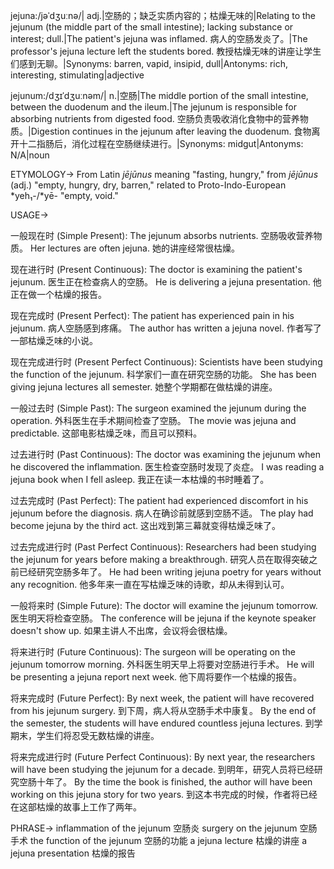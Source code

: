 jejuna:/jəˈdʒuːnə/| adj.|空肠的；缺乏实质内容的；枯燥无味的|Relating to the jejunum (the middle part of the small intestine); lacking substance or interest; dull.|The patient's jejuna was inflamed. 病人的空肠发炎了。|The professor's jejuna lecture left the students bored. 教授枯燥无味的讲座让学生们感到无聊。|Synonyms: barren, vapid, insipid, dull|Antonyms: rich, interesting, stimulating|adjective

jejunum:/dʒɪˈdʒuːnəm/| n.|空肠|The middle portion of the small intestine, between the duodenum and the ileum.|The jejunum is responsible for absorbing nutrients from digested food. 空肠负责吸收消化食物中的营养物质。|Digestion continues in the jejunum after leaving the duodenum.  食物离开十二指肠后，消化过程在空肠继续进行。|Synonyms: midgut|Antonyms: N/A|noun

ETYMOLOGY->
From Latin *jējūnus* meaning "fasting, hungry," from *jējūnus* (adj.) "empty, hungry, dry, barren," related to Proto-Indo-European *yeh₁-/*yē- "empty, void."

USAGE->

一般现在时 (Simple Present):
The jejunum absorbs nutrients. 空肠吸收营养物质。
Her lectures are often jejuna. 她的讲座经常很枯燥。


现在进行时 (Present Continuous):
The doctor is examining the patient's jejunum. 医生正在检查病人的空肠。
He is delivering a jejuna presentation. 他正在做一个枯燥的报告。


现在完成时 (Present Perfect):
The patient has experienced pain in his jejunum. 病人空肠感到疼痛。
The author has written a jejuna novel. 作者写了一部枯燥乏味的小说。


现在完成进行时 (Present Perfect Continuous):
Scientists have been studying the function of the jejunum. 科学家们一直在研究空肠的功能。
She has been giving jejuna lectures all semester. 她整个学期都在做枯燥的讲座。


一般过去时 (Simple Past):
The surgeon examined the jejunum during the operation.  外科医生在手术期间检查了空肠。
The movie was jejuna and predictable. 这部电影枯燥乏味，而且可以预料。


过去进行时 (Past Continuous):
The doctor was examining the jejunum when he discovered the inflammation. 医生检查空肠时发现了炎症。
I was reading a jejuna book when I fell asleep. 我正在读一本枯燥的书时睡着了。


过去完成时 (Past Perfect):
The patient had experienced discomfort in his jejunum before the diagnosis. 病人在确诊前就感到空肠不适。
The play had become jejuna by the third act.  这出戏到第三幕就变得枯燥乏味了。


过去完成进行时 (Past Perfect Continuous):
Researchers had been studying the jejunum for years before making a breakthrough. 研究人员在取得突破之前已经研究空肠多年了。
He had been writing jejuna poetry for years without any recognition. 他多年来一直在写枯燥乏味的诗歌，却从未得到认可。


一般将来时 (Simple Future):
The doctor will examine the jejunum tomorrow. 医生明天将检查空肠。
The conference will be jejuna if the keynote speaker doesn't show up. 如果主讲人不出席，会议将会很枯燥。


将来进行时 (Future Continuous):
The surgeon will be operating on the jejunum tomorrow morning.  外科医生明天早上将要对空肠进行手术。
He will be presenting a jejuna report next week.  他下周将要作一个枯燥的报告。


将来完成时 (Future Perfect):
By next week, the patient will have recovered from his jejunum surgery. 到下周，病人将从空肠手术中康复。
By the end of the semester, the students will have endured countless jejuna lectures. 到学期末，学生们将忍受无数枯燥的讲座。


将来完成进行时 (Future Perfect Continuous):
By next year, the researchers will have been studying the jejunum for a decade. 到明年，研究人员将已经研究空肠十年了。
By the time the book is finished, the author will have been working on this jejuna story for two years. 到这本书完成的时候，作者将已经在这部枯燥的故事上工作了两年。


PHRASE->
inflammation of the jejunum 空肠炎
surgery on the jejunum 空肠手术
the function of the jejunum 空肠的功能
a jejuna lecture 枯燥的讲座
a jejuna presentation 枯燥的报告

